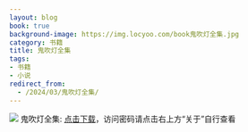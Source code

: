 ```yaml
---
layout: blog
book: true
background-image: https://img.locyoo.com/book鬼吹灯全集.jpg
category: 书籍
title: 鬼吹灯全集
tags:
- 书籍
- 小说
redirect_from:
  - /2024/03/鬼吹灯全集/
---
```

![](https://img.locyoo.com/book鬼吹灯全集.jpg)
鬼吹灯全集: <a name = "ref1" href="https://url18.ctfile.com/f/50983618-1045048468-86b81f?p=3619">点击下载</a>，访问密码请点击右上方“关于”自行查看